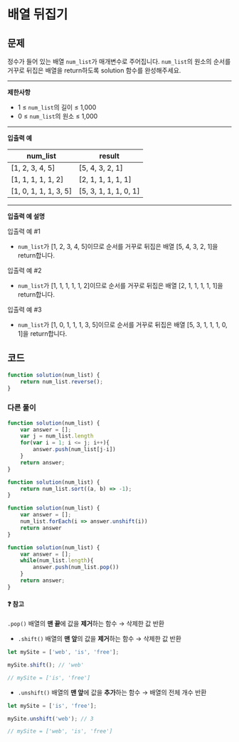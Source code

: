 # 배열 뒤집기

## **문제**

정수가 들어 있는 배열 `num_list`가 매개변수로 주어집니다. `num_list`의 원소의 순서를 거꾸로 뒤집은 배열을 return하도록 solution 함수를 완성해주세요.

***

**제한사항**

* 1 ≤ `num_list`의 길이 ≤ 1,000
* 0 ≤ `num_list`의 원소 ≤ 1,000

***

**입출력 예**

| num\_list              | result                 |
| ---------------------- | ---------------------- |
| \[1, 2, 3, 4, 5]       | \[5, 4, 3, 2, 1]       |
| \[1, 1, 1, 1, 1, 2]    | \[2, 1, 1, 1, 1, 1]    |
| \[1, 0, 1, 1, 1, 3, 5] | \[5, 3, 1, 1, 1, 0, 1] |

***

**입출력 예 설명**

입출력 예 #1

* `num_list`가 \[1, 2, 3, 4, 5]이므로 순서를 거꾸로 뒤집은 배열 \[5, 4, 3, 2, 1]을 return합니다.

입출력 예 #2

* `num_list`가 \[1, 1, 1, 1, 1, 2]이므로 순서를 거꾸로 뒤집은 배열 \[2, 1, 1, 1, 1, 1]을 return합니다.

입출력 예 #3

* `num_list`가 \[1, 0, 1, 1, 1, 3, 5]이므로 순서를 거꾸로 뒤집은 배열 \[5, 3, 1, 1, 1, 0, 1]을 return합니다.



## 코드

```javascript
function solution(num_list) {
    return num_list.reverse();
}
```

### 다른 풀이

```javascript
function solution(num_list) {
    var answer = [];
    var j = num_list.length
    for(var i = 1; i <= j; i++){
        answer.push(num_list[j-i])
    }
    return answer;
}
```

```javascript
function solution(num_list) {
    return num_list.sort((a, b) => -1);
}
```

```javascript
function solution(num_list) {
    var answer = [];
    num_list.forEach(i => answer.unshift(i))
    return answer
}
```

```javascript
function solution(num_list) {
    var answer = [];
    while(num_list.length){
        answer.push(num_list.pop())
    }
    return answer;
}
```



#### ❓ 참고

`.pop()` 배열의 **맨 끝**에 값을 **제거**하는 함수 → 삭제한 값 반환

* `.shift()` 배열의 **맨 앞**의 값을 **제거**하는 함수 → 삭제한 값 반환

```javascript
let mySite = ['web', 'is', 'free'];

mySite.shift(); // 'web'

// mySite = ['is', 'free']
```

* `.unshift()` 배열의 **맨 앞**에 값을 **추가**하는 함수 → 배열의 전체 개수 반환

```javascript
let mySite = ['is', 'free'];

mySite.unshift('web'); // 3

// mySite = ['web', 'is', 'free']
```

